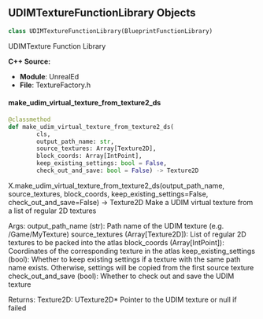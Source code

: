 ## UDIMTextureFunctionLibrary Objects

```python
class UDIMTextureFunctionLibrary(BlueprintFunctionLibrary)
```

UDIMTexture Function Library

**C++ Source:**

- **Module**: UnrealEd
- **File**: TextureFactory.h

<a id="unreal.UDIMTextureFunctionLibrary.make_udim_virtual_texture_from_texture2_ds"></a>

#### make_udim_virtual_texture_from_texture2_ds

```python
@classmethod
def make_udim_virtual_texture_from_texture2_ds(
        cls,
        output_path_name: str,
        source_textures: Array[Texture2D],
        block_coords: Array[IntPoint],
        keep_existing_settings: bool = False,
        check_out_and_save: bool = False) -> Texture2D
```

X.make_udim_virtual_texture_from_texture2_ds(output_path_name, source_textures, block_coords, keep_existing_settings=False, check_out_and_save=False) -> Texture2D
Make a UDIM virtual texture from a list of regular 2D textures

Args:
    output_path_name (str): Path name of the UDIM texture (e.g. /Game/MyTexture)
    source_textures (Array[Texture2D]): List of regular 2D textures to be packed into the atlas
    block_coords (Array[IntPoint]): Coordinates of the corresponding texture in the atlas
    keep_existing_settings (bool): Whether to keep existing settings if a texture with the same path name exists. Otherwise, settings will be copied from the first source texture
    check_out_and_save (bool): Whether to check out and save the UDIM texture

Returns:
    Texture2D: UTexture2D*                   Pointer to the UDIM texture or null if failed

<a id="unreal.TextureRenderTarget2DArrayFactoryNew"></a>